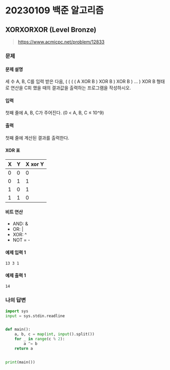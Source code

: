 # 20230109 백준 알고리즘

## XORXORXOR (Level Bronze)
> https://www.acmicpc.net/problem/12833

### 문제
#### 문제 설명
세 수 A, B, C를 입력 받은 다음, ( ( ( ( A XOR B ) XOR B ) XOR B ) … ) XOR B 형태로 연산을 C회 했을 때의 결과값을 출력하는 프로그램을 작성하시오.

#### 입력
첫째 줄에 A, B, C가 주어진다. (0 < A, B, C ≤ 10^9)

#### 출력
첫째 줄에 계산된 결과를 출력한다.

#### XOR 표
|X|Y|X xor Y|
|---|---|---|
|0|0|0|
|0|1|1|
|1|0|1|
|1|1|0|

#### 비트 연산
- AND: &
- OR: |
- XOR: ^
- NOT = -

#### 예제 입력 1
```
13 3 1
```

#### 예제 출력 1
```
14
```

### 나의 답변
```python
import sys
input = sys.stdin.readline


def main():
    a, b, c = map(int, input().split())
    for _ in range(c % 2):
        a ^= b
    return a


print(main())
```